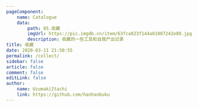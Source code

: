 ```yaml
---
pageComponent:
    name: Catalogue
    data:
        path: 05.收藏
        imgUrl: https://pic.imgdb.cn/item/63fca023f144a01007242e89.jpg
        description: 收藏的一些工具和自我产出记录
title: 收藏
date: 2020-03-11 21:50:55
permalink: /collect/
sidebar: false
article: false
comment: false
editLink: false
author:
    name: UzumakiItachi
    link: https://github.com/hanhanbuku
---
```

